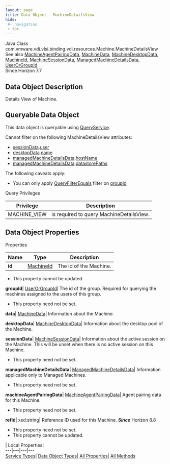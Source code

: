 ```yaml
---
layout: page
title: Data Object - MachineDetailsView
hide:
 #- navigation
 - toc
---
```






Java Class
    com.vmware.vdi.vlsi.binding.vdi.resources.Machine.MachineDetailsView  
See also
     [MachineAgentPairingData](vdi.resources.Machine.MachineAgentPairingData.md), [MachineData](vdi.resources.Machine.MachineData.md), [MachineDesktopData](vdi.resources.Machine.MachineDesktopData.md), [MachineId](vdi.entity.MachineId.md), [MachineSessionData](vdi.resources.Machine.MachineSessionData.md), [ManagedMachineDetailsData](vdi.resources.Machine.ManagedMachineDetailsData.md), [UserOrGroupId](vdi.entity.UserOrGroupId.md)  
Since 
    Horizon 7.7

## Data Object Description 

Details View of Machine. 

##  Queryable Data Object 

This data object is queryable using [QueryService](vdi.query.QueryService.md "QueryService"). 

Cannot filter on the following MachineDetailsView attributes: 

  * [sessionData](vdi.resources.Machine.MachineDetailsView.md#sessionData).[user](vdi.resources.Machine.MachineSessionData.md#user)
  * [desktopData](vdi.resources.Machine.MachineDetailsView.md#desktopData).[name](vdi.resources.Machine.MachineDesktopData.md#name)
  * [managedMachineDetailsData](vdi.resources.Machine.MachineDetailsView.md#managedMachineDetailsData).[hostName](vdi.resources.Machine.ManagedMachineDetailsData.md#hostName)
  * [managedMachineDetailsData](vdi.resources.Machine.MachineDetailsView.md#managedMachineDetailsData).[datastorePaths](vdi.resources.Machine.ManagedMachineDetailsData.md#datastorePaths)

The following caveats apply: 
  * You can only apply [QueryFilterEquals](vdi.query.QueryFilter.Equals.md) filter on [groupId](vdi.resources.Machine.MachineDetailsView.md#groupId)



Query Privileges 

Privilege |  Description   
---|---  
MACHINE_VIEW|  is required to query MachineDetailsView.   
  


## Data Object Properties

Properties

Name |  Type |  Description   
---|---|---  
**id**| [MachineId](vdi.entity.MachineId.md)|  The id of the Machine.   


 * This property cannot be updated.

  
**groupId**| [UserOrGroupId](vdi.entity.UserOrGroupId.md)|  The id of the group. Required for querying the machines assigned to the users of this group.   


 * This property need not be set.

  
**data**| [MachineData](vdi.resources.Machine.MachineData.md)|  Information about the Machine.   
  
**desktopData**| [MachineDesktopData](vdi.resources.Machine.MachineDesktopData.md)|  Information about the desktop pool of the Machine.   
  
**sessionData**| [MachineSessionData](vdi.resources.Machine.MachineSessionData.md)|  Information about the active session on the Machine. This will be unset when there is no active session on this Machine.   


 * This property need not be set.

  
**managedMachineDetailsData**| [ManagedMachineDetailsData](vdi.resources.Machine.ManagedMachineDetailsData.md)|  Information applicable only to Managed Machines.   


 * This property need not be set.

  
**machineAgentPairingData**| [MachineAgentPairingData](vdi.resources.Machine.MachineAgentPairingData.md)|  Agent pairing data for this Machine.   


 * This property need not be set.

  
**refId**|  xsd:string|  Reference ID used for this Machine.  **_Since_** Horizon 8.8  


 * This property need not be set.
 * This property cannot be updated.

  
  
  
 | Local Properties|   
---|---|---|---  
[Service Types](index-mo_types.md)| [Data Object Types](index-do_types.md)| [All Properties](index-properties.md)| [All Methods](index-methods.md)  
  
  


